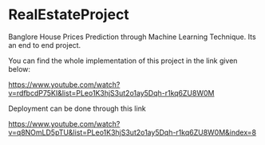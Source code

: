 # RealEstateProject
Banglore House Prices Prediction through Machine Learning Technique. Its an end to end project.


You can find the whole implementation of this project in the link given below:

https://www.youtube.com/watch?v=rdfbcdP75KI&list=PLeo1K3hjS3ut2o1ay5Dqh-r1kq6ZU8W0M

Deployment can be done through this link

https://www.youtube.com/watch?v=q8NOmLD5pTU&list=PLeo1K3hjS3ut2o1ay5Dqh-r1kq6ZU8W0M&index=8
